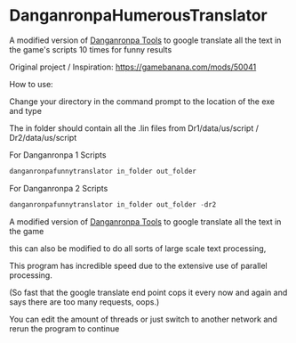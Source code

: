# DanganronpaHumerousTranslator
A modified version of [Danganronpa Tools](https://github.com/vn-tools/danganronpa-tools) to google translate all the text in the game's scripts 10 times for funny results

Original project / Inspiration: https://gamebanana.com/mods/50041

How to use:

Change your directory in the command prompt to the location of the exe and type

The in folder should contain all the .lin files from Dr1/data/us/script   /    Dr2/data/us/script

For Danganronpa 1 Scripts
```cs
danganronpafunnytranslator in_folder out_folder
```
For Danganronpa 2 Scripts
```cs
danganronpafunnytranslator in_folder out_folder -dr2
```


A modified version of [Danganronpa Tools]() to google translate all the text in the game

this can also be modified to do all sorts of large scale text processing,

This program has incredible speed due to the extensive use of parallel processing. 

(So fast that the google translate end point cops it every now and again and says there are too many requests, oops.)

You can edit the amount of threads or just switch to another network and rerun the program to continue
